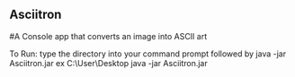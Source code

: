 ## Asciitron
#A Console app that converts an image into ASCII art

To Run: type the directory into your command prompt followed by java -jar Asciitron.jar 
ex C:\User\Desktop java -jar Asciitron.jar
